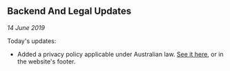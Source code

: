 Backend And Legal Updates
---
_14 June 2019_

Today's updates:

* Added a privacy policy applicable under Australian law. [See it here](/privacypolicy), or in the website's footer.

